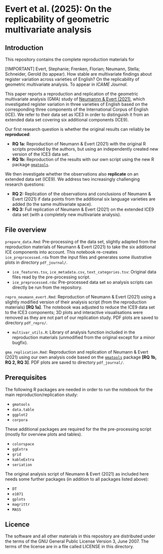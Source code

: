 # Evert et al. (2025): On the replicability of geometric multivariate analysis

## Introduction

This repository contains the complete reproduction materials for 

[!IMPORTANT]
Evert, Stephanie; Frenken, Florian; Neumann, Stella; Schneider, Gerold (to appear).
How stable are multivariate findings about register variation across varieties of English? On the replicability of geometric multivariate analysis.
To appear in _ICAME Journal_.

This paper reports a reproduction and replication of the geometric multivariate analysis (GMA) study of [Neumannn & Evert (2021)](https://www.stephanie-evert.de/PUB/NeumannEvert2021/), which investigated register variation in three varieties of English based on the corresponding three components of the International Corpus of English (ICE). We refer to their data set as ICE3 in order to distinguish it from an extended data set covering six additional components (ICE9).

Our first research question is whether the original results can reliably be **reproduced**:

- **RQ 1a:** Reproduction of Neumann & Evert (2021) with the original R scripts provided by the authors, but using an independently created new version of the ICE3 data set.
- **RQ 1b:** Reproduction of the results with our own script using the new R package [`gmatools`](https://github.com/schtepf/GMA/tree/main/pkg/gmatools).

We then investigate whether the observations also **replicate** on an extended data set (ICE9). We address two increasingly challenging research questions:

- **RQ 2:** Replication of the observations and conclusions of Neumann & Evert (2021) if data points from the additional six language varieties are added (to the same multivariate space).
- **RQ 3:** Full replication of Neumann & Evert (2021) on the extended ICE9 data set (with a completely new multivariate analysis).

## File overview

`prepare_data.Rmd`: Pre-processing of the data set, slightly adapted from the reproduction materials of Neumann & Evert (2021) to take the six additional ICE components into account. This notebook re-creates `ice_preprocessed.rda` from the input files and generates some illustrative plots in directory `pdf_journal/`.

- `ice_features.tsv`, `ice_metadata.csv`, `text_categories.tsv`: Original data files read by the pre-processing script.
- `ice_preprocessed.rda`: Pre-processed data set so analysis scripts can directly be run from the repository.

`repro_neumann_evert.Rmd`: Reproduction of Neumann & Evert (2021) using a slightly modified version of their analysis script (from the reproduction materials) **[RQ 1a]**. The notebook was adjusted to reduce the ICE9 data set to the ICE3 components; 3D plots and interactive visualisations were removed as they are not part of our replication study. PDF plots are saved to directory `pdf_repro/`.

- `multivar_utils.R`: Library of analysis function included in the reproduction materials (unmodified from the original except for a minor bugfix).

`gma_replication.Rmd`: Reproduction and replication of Neumann & Evert (2021) using our own analysis code based on the [`gmatools`](https://github.com/schtepf/GMA/tree/main/pkg/gmatools) package **[RQ 1b, RQ 2, RQ 3]**. PDF plots are saved to directory `pdf_journal/`.

## Prerequisites

The following R packages are needed in order to run the notebook for the main reproduction/replication study:

- `gmatools`
- `data.table`
- `ggplot2`
- `corpora`

These additional packages are required for the the pre-processing script (mostly for overview plots and tables).

- `colorspace`
- `ggExtra`
- `grid`
- `kableExtra`
- `seriation`

The original analysis script of Neumann & Evert (2021) as included here needs some further packages (in addition to all packages listed above):

- `DT`
- `e1071`
- `gplots`
- `magrittr`
- `MASS`

## Licence

The software and all other materials in this repository are distributed under the terms of the GNU General Public License Version 3, June 2007.
The terms of the license are in a file called LICENSE in this directory.
